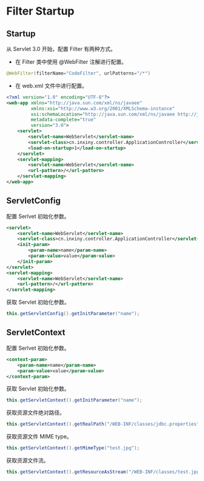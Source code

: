 # Filter Startup

## Startup

从 Servlet 3.0 开始，配置 Filter 有两种方式。

- 在 Filter 类中使用 @WebFilter 注解进行配置。

```java
@WebFilter(filterName="CodeFilter", urlPatterns="/*")
```

- 在 web.xml 文件中进行配置。

```xml
<?xml version="1.0" encoding="UTF-8"?>
<web-app xmlns="http://java.sun.com/xml/ns/javaee"
         xmlns:xsi="http://www.w3.org/2001/XMLSchema-instance"
         xsi:schemaLocation="http://java.sun.com/xml/ns/javaee http://java.sun.com/xml/ns/javaee/web-app_3_0.xsd"
         metadata-complete="true"
         version="3.0">
    <servlet>
        <servlet-name>WebServlet</servlet-name>
        <servlet-class>cn.inxiny.controller.ApplicationController</servlet-class>
        <load-on-startup>1</load-on-startup>
    </servlet>
    <servlet-mapping>
        <servlet-name>WebServlet</servlet-name>
        <url-pattern>/</url-pattern>
    </servlet-mapping>
</web-app>
```

## ServletConfig

配置 Serlvet 初始化参数。

```xml
<servlet>
    <servlet-name>WebServlet</servlet-name>
    <servlet-class>cn.inxiny.controller.ApplicationController</servlet-class>
    <init-param>
        <param-name>name</param-name>
        <param-value>value</param-value>
    </init-param>
</servlet>
<servlet-mapping>
    <servlet-name>WebServlet</servlet-name>
    <url-pattern>/</url-pattern>
</servlet-mapping>
```

获取 Servlet 初始化参数。

```java
this.getServletConfig().getInitParameter("name");
```

## ServletContext

配置 Serlvet 初始化参数。

```xml
<context-param>
    <param-name>name</param-name>
    <param-value>value</param-value>
</context-param>
```

获取 Servlet 初始化参数。

```java
this.getServletContext().getInitParameter("name");
```

获取资源文件绝对路径。

```java
this.getServletContext().getRealPath("/WEB-INF/classes/jdbc.properties");
```

获取资源文件 MIME type。

```java
this.getServletContext().getMimeType("test.jpg");
```

获取资源文件流。

```java
this.getServletContext().getResourceAsStream("/WEB-INF/classes/test.jpg");
```

